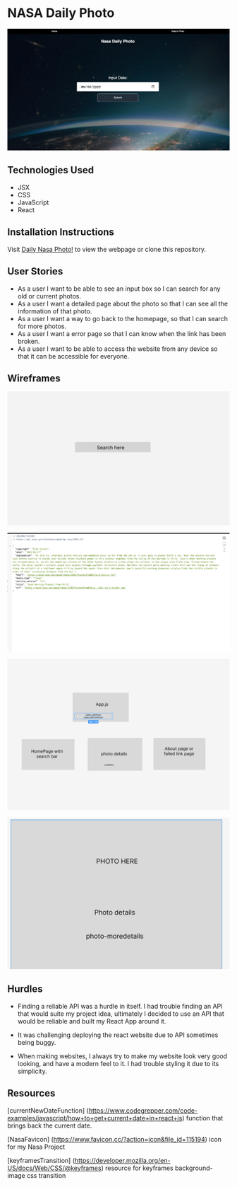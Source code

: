 # NASA Daily Photo

![This is an image](/public/images/Screen%20Shot%202022-06-23%20at%2011.57.17%20PM.png)

## Technologies Used

- JSX
- CSS
- JavaScript
- React

## Installation Instructions

Visit [Daily Nasa Photo!](https://nasadailys.netlify.app/) to view the webpage or clone this repository.

## User Stories

- As a user I want to be able to see an input box so I can search for any old or current photos.
- As a user I want a detailed page about the photo so that I can see all the information of that photo.
- As a user I want a way to go back to the homepage, so that I can search for more photos.
- As a user I want a error page so that I can know when the link has been broken.
- As a user I want to be able to access the website from any device so that it can be accessible for everyone.

## Wireframes

![This is an image](/public/images/Screen%20Shot%202022-06-16%20at%2012.12.05%20PM.png)

![This is an image](/public/images/Screen%20Shot%202022-06-17%20at%202.33.26%20PM.png)

![This is an image](/public/images/Screen%20Shot%202022-06-17%20at%202.38.11%20PM.png)

![This is an image](/public/images/Screen%20Shot%202022-06-17%20at%202.39.04%20PM.png)

## Hurdles

- Finding a reliable API was a hurdle in itself. I had trouble finding an API that would suite my project idea, ultimately I decided to use an API that would be reliable and built my React App around it.

- It was challenging deploying the react website due to API sometimes being buggy.

- When making websites, I always try to make my website look very good looking, and have a modern feel to it. I had trouble styling it due to its simplicity.

## Resources

[currentNewDateFunction] (https://www.codegrepper.com/code-examples/javascript/how+to+get+current+date+in+react+js) function that brings back the current date.

[NasaFavicon] (https://www.favicon.cc/?action=icon&file_id=115194) icon for my Nasa Project

[keyframesTransition] (https://developer.mozilla.org/en-US/docs/Web/CSS/@keyframes) resource for keyframes background-image css transition
